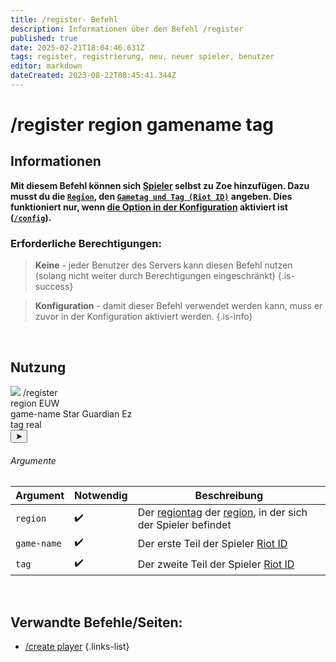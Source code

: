 ```yaml
---
title: /register- Befehl
description: Informationen über den Befehl /register
published: true
date: 2025-02-21T18:04:46.631Z
tags: register, registrierung, neu, neuer spieler, benutzer
editor: markdown
dateCreated: 2023-08-22T08:45:41.344Z
---
```


# /register region gamename tag
## Informationen
**Mit diesem Befehl können sich [Spieler](/de/terms/player) selbst zu Zoe hinzufügen. Dazu musst du die [`Region`](/de/terms/region), den [`Gametag und Tag (Riot ID)`](/de/terms/riotid) angeben. Dies funktioniert nur, wenn [die Option in der Konfiguration](/de/Zoe-Konfiguration/Benutzermanagement/Register) aktiviert ist ([`/config`](/de/commands/administrative/config)).**
<br>

### Erforderliche Berechtigungen:
>**Keine** - jeder Benutzer des Servers kann diesen Befehl nutzen (solang nicht weiter durch Berechtigungen eingeschränkt) {.is-success}

>**Konfiguration** - damit dieser Befehl verwendet werden kann, muss er zuvor in der Konfiguration aktiviert werden. {.is-info}

<br>

## Nutzung
<div class="discord-preview">
    <div class="dcp-chatbar">
        <img src="/zoe_logo.png" class="dcp-avatar">
        <span class="dcp-command">/register</span>
        <div class="dcp-args">
            <div class="dcp-arg">
                <span class="dcp-arg-label">region</span>
                <span class="dcp-arg-value">EUW</span>
            </div>
            <div class="dcp-arg">
                <span class="dcp-arg-label">game-name</span>
                <span class="dcp-arg-value">Star Guardian Ez</span>
            </div>
            <div class="dcp-arg">
                <span class="dcp-arg-label">tag</span>
                <span class="dcp-arg-value">real</span>
            </div>
        </div>
        <button class="dcp-send-btn">&#10148;</button> 
    </div>
</div>

###### Argumente
| Argument | Notwendig | Beschreibung |
|----------|----------|-------------|
| `region` | :heavy_check_mark: | Der [regiontag](/de/terms/region) der [region](/de/terms/region), in der sich der Spieler befindet |
| `game-name` | :heavy_check_mark: | Der erste Teil der Spieler [Riot ID](/de/terms/riotid) |
| `tag` | :heavy_check_mark: | Der zweite Teil der Spieler [Riot ID](/de/terms/riotid) |
<br>

## Verwandte Befehle/Seiten:
-   [/create player](/de/commands/player/create/)
{.links-list}
